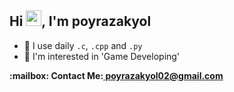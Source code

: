 ## Hi <img src="https://media.giphy.com/media/hvRJCLFzcasrR4ia7z/giphy.gif" width="25" height="25">, I'm poyrazakyol

- 🚀 I use daily ```.c```, ```.cpp``` and ```.py```
- 🤔 I'm interested in 'Game Developing'

<p><b>:mailbox: Contact Me:<b><a href="mailto:poyrazakyol02@gmail.com"> poyrazakyol02@gmail.com<a><p>
 
  

